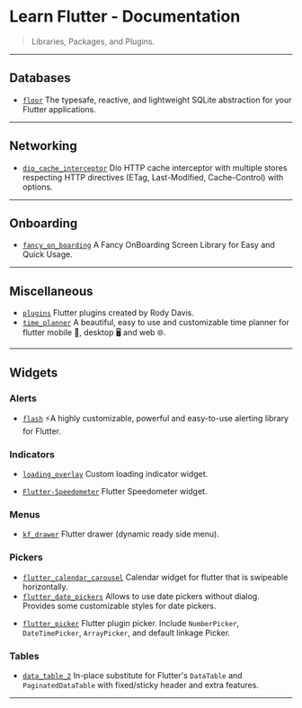 # Learn Flutter - Documentation

> Libraries, Packages, and Plugins.

---

## Databases

* [`floor`](https://github.com/vitusortner/floor) The typesafe, reactive, and lightweight SQLite abstraction for your Flutter applications.

---

## Networking

* [`dio_cache_interceptor`](https://github.com/llfbandit/dio_cache_interceptor) Dio HTTP cache interceptor with multiple stores respecting HTTP directives (ETag, Last-Modified, Cache-Control) with options.

---

## Onboarding

* [`fancy_on_boarding`](https://github.com/xsahil03x/fancy_on_boarding) A Fancy OnBoarding Screen Library for Easy and Quick Usage.

---

## Miscellaneous

* [`plugins`](https://github.com/rodydavis/plugins) Flutter plugins created by Rody Davis.
* [`time_planner`](https://github.com/Jamalianpour/time_planner) A beautiful, easy to use and customizable time planner for flutter mobile 📱, desktop 🖥 and web 🌐.

---

## Widgets

### Alerts

* [`flash`](https://github.com/sososdk/flash) ⚡️A highly customizable, powerful and easy-to-use alerting library for Flutter.

### Indicators

* [`loading_overlay`](https://github.com/rodrigobastosv/loading_overlay) Custom loading indicator widget.

[](.)

* [`Flutter-Speedometer`](https://github.com/ltdangkhoa/Flutter-Speedometer) Flutter Speedometer widget.

### Menus

* [`kf_drawer`](https://github.com/qqmikey/kf_drawer) Flutter drawer (dynamic ready side menu).

### Pickers

* [`flutter_calendar_carousel`](https://github.com/dooboolab/flutter_calendar_carousel) Calendar widget for flutter that is swipeable horizontally.
* [`flutter_date_pickers`](https://github.com/MariaMelnik/flutter_date_pickers) Allows to use date pickers without dialog. Provides some customizable styles for date pickers.

[](.)

* [`flutter_picker`](https://github.com/yangyxd/flutter_picker) Flutter plugin picker. Include `NumberPicker`, `DateTimePicker`, `ArrayPicker`, and default linkage Picker.

### Tables

* [`data_table_2`](https://github.com/maxim-saplin/data_table_2) In-place substitute for Flutter's `DataTable` and `PaginatedDataTable` with fixed/sticky header and extra features.

---
